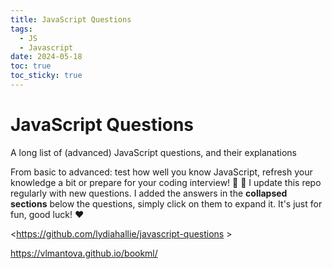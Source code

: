 ```yaml
---
title: JavaScript Questions
tags:
  - JS
  - Javascript
date: 2024-05-18
toc: true
toc_sticky: true
---
```


# JavaScript Questions

A long list of (advanced) JavaScript questions, and their explanations 

From basic to advanced: test how well you know JavaScript, refresh your knowledge a bit or prepare for your coding interview! 💪 🚀 I update this repo regularly with new questions. I added the answers in the **collapsed sections** below the questions, simply click on them to expand it. It's just for fun, good luck! ❤️

<https://github.com/lydiahallie/javascript-questions >
 
<https://vlmantova.github.io/bookml/>